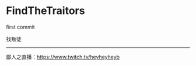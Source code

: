 # FindTheTraitors
first commit

找叛徒

------------------------------------------------------------
鄙人之直播：https://www.twitch.tv/heyheyheyb
